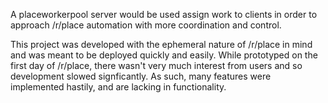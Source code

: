A placeworkerpool server would be used assign work to clients in order to approach /r/place automation with more coordination and control.

This project was developed with the ephemeral nature of /r/place in mind and was meant to be deployed quickly and easily. While prototyped on the first day of /r/place, there wasn't very much interest from users and so development slowed signficantly. As such, many features were implemented hastily, and are lacking in functionality.
